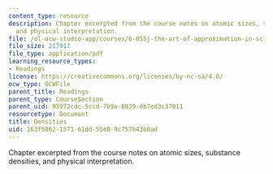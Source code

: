 ```yaml
---
content_type: resource
description: Chapter excerpted from the course notes on atomic sizes, substance densities,
  and physical interpretation.
file: /ol-ocw-studio-app/courses/6-055j-the-art-of-approximation-in-science-and-engineering-spring-2008/163f5862157161dd55e89c757b43b0ad_apr04a.pdf
file_size: 217917
file_type: application/pdf
learning_resource_types:
- Readings
license: https://creativecommons.org/licenses/by-nc-sa/4.0/
ocw_type: OCWFile
parent_title: Readings
parent_type: CourseSection
parent_uid: 93972cdc-5ccd-7b9a-8839-db7ed3c37011
resourcetype: Document
title: Densities
uid: 163f5862-1571-61dd-55e8-9c757b43b0ad
---
```

Chapter excerpted from the course notes on atomic sizes, substance densities, and physical interpretation.